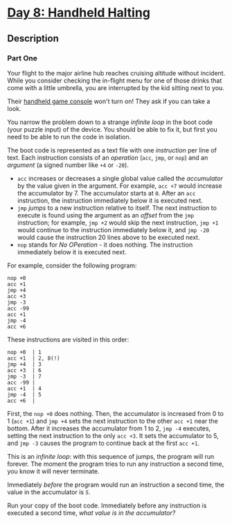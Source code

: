 # [Day 8: Handheld Halting](https://adventofcode.com/2020/day/8)

## Description

### Part One

Your flight to the major airline hub reaches cruising altitude without incident. While you consider checking the in-flight menu for one of those drinks that come with a little umbrella, you are interrupted by the kid sitting next to you.

Their [handheld game console](https://en.wikipedia.org/wiki/Handheld_game_console) won't turn on! They ask if you can take a look.

You narrow the problem down to a strange _infinite loop_ in the <span title="A trendy new line of encrypted footwear?">boot code</span> (your puzzle input) of the device. You should be able to fix it, but first you need to be able to run the code in isolation.

The boot code is represented as a text file with one _instruction_ per line of text. Each instruction consists of an _operation_ (`acc`, `jmp`, or `nop`) and an _argument_ (a signed number like `+4` or `-20`).

*   `acc` increases or decreases a single global value called the _accumulator_ by the value given in the argument. For example, `acc +7` would increase the accumulator by 7. The accumulator starts at `0`. After an `acc` instruction, the instruction immediately below it is executed next.
*   `jmp` _jumps_ to a new instruction relative to itself. The next instruction to execute is found using the argument as an _offset_ from the `jmp` instruction; for example, `jmp +2` would skip the next instruction, `jmp +1` would continue to the instruction immediately below it, and `jmp -20` would cause the instruction 20 lines above to be executed next.
*   `nop` stands for _No OPeration_ - it does nothing. The instruction immediately below it is executed next.

For example, consider the following program:

    nop +0
    acc +1
    jmp +4
    acc +3
    jmp -3
    acc -99
    acc +1
    jmp -4
    acc +6
    

These instructions are visited in this order:

    nop +0  | 1
    acc +1  | 2, 8(!)
    jmp +4  | 3
    acc +3  | 6
    jmp -3  | 7
    acc -99 |
    acc +1  | 4
    jmp -4  | 5
    acc +6  |
    

First, the `nop +0` does nothing. Then, the accumulator is increased from 0 to 1 (`acc +1`) and `jmp +4` sets the next instruction to the other `acc +1` near the bottom. After it increases the accumulator from 1 to 2, `jmp -4` executes, setting the next instruction to the only `acc +3`. It sets the accumulator to 5, and `jmp -3` causes the program to continue back at the first `acc +1`.

This is an _infinite loop_: with this sequence of jumps, the program will run forever. The moment the program tries to run any instruction a second time, you know it will never terminate.

Immediately _before_ the program would run an instruction a second time, the value in the accumulator is _`5`_.

Run your copy of the boot code. Immediately before any instruction is executed a second time, _what value is in the accumulator?_
